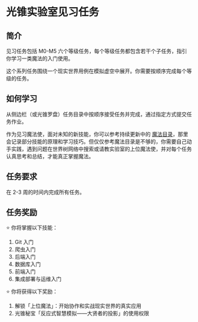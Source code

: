# 光锥实验室见习任务

## 简介

见习任务包括 M0-M5 六个等级任务，每个等级任务都包含若干个子任务，指引你学习一类魔法的入门使用。

这个系列任务围绕一个现实世界用例在模拟虚空中展开。你需要按顺序完成每个等级的任务。

## 如何学习

从侧边栏（或光锥罗盘）任务目录中按顺序接受任务并完成，通过指定方式提交任务作业。

作为见习魔法使，面对未知的新技能，你可以参考持续更新中的 [魔法目录](/catalog/)，那里会记录部分技能的原理和学习技巧。但仅仅参考魔法目录是不够的，你需要自己动手实践，遇到问题在世界树网络中搜索或请教实验室的上位魔法使，并对每个任务认真思考和总结，才能真正掌握魔法。

## 任务要求

在 2-3 周的时间内完成所有任务。

## 任务奖励

⭐️ 你将掌握以下技能：
1. Git 入门
2. 爬虫入门
3. 后端入门
4. 数据库入门
5. 前端入门
6. 集成部署与运维入门

⭐️ 你将获得以下奖励：
1. 解锁「上位魔法」：开始协作和实战现实世界的真实应用
2. 光锥秘宝「反应式智慧模拟——大贤者的投影」的使用权限
